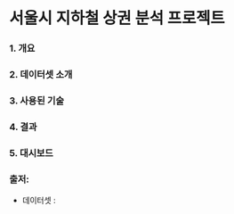 #  서울시 지하철 상권 분석 프로젝트

### 1. 개요



### 2. 데이터셋 소개




### 3. 사용된 기술




### 4. 결과




### 5. 대시보드




### 출저: 
- 데이터셋 :
